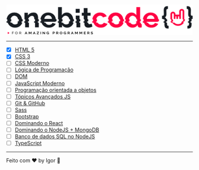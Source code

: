 <div style="text-align: center;">
  <a href="#">
    <img alt="Onebitcode" src="./.github/logo.png"/>
  </a>
</div>

---

- [X] [HTML 5](./HTML)
- [X] [CSS 3](./CSS)
- [ ] [CSS Moderno](#)
- [ ] [Lógica de Programação](./L%C3%B3gica%20de%20Programa%C3%A7%C3%A3o)
- [ ] [DOM](#)
- [ ] [JavaScript Moderno](#)
- [ ] [Programação orientada a objetos](#)
- [ ] [Tópicos Avançados JS](#)
- [ ] [Git & GitHub](#)
- [ ] [Sass](#)
- [ ] [Bootstrap](#)
- [ ] [Dominando o React](#)
- [ ] [Dominando o NodeJS + MongoDB](#)
- [ ] [Banco de dados SQL no NodeJS](#)
- [ ] [TypeScript](#)

---

Feito com ❤ by Igor 🖖
